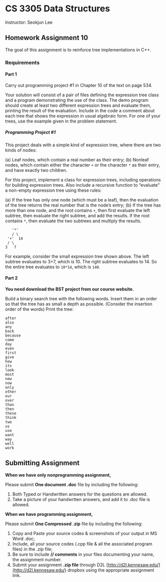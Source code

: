 # CS 3305 Data Structures

Instructor: Seokjun Lee

## Homework Assignment 10

The goal of this assignment is to reinforce tree implementations in C++.

### Requirements

#### Part 1

Carry out programming project #1 in Chapter 10 of the text on page 534.

Your solution will consist of a pair of files defining the expression tree class and a program
demonstrating the use of the class. The demo program should create at least two different
expression trees and evaluate them, printing the result of the evaluation. Include in the code a
comment about each tree that shows the expression in usual algebraic form. For one of your trees,
use the example given in the problem statement.

##### Programming Project #1

This project deals with a simple kind of expression tree, where there are two kinds of nodes:

(a) Leaf nodes, which contain a real number as their entry;
(b) Nonleaf nodes, which contain either the character `+` or the character `*` as their entry, and have exactly two children.

For this project, implement a class for expression trees, including operations for building expression trees. Also include a recursive function to “evaluate” a non-empty expression tree using these rules:

(a) If the tree has only one node (which must be a leaf), then the evaluation of the tree returns the real number that is the node’s entry;
(b) If the tree has more than one node, and the root contains `+`, then first evaluate the left  subtree, then evaluate the right subtree, and add the results. If the root contains `*`, then evaluate the two subtrees and multiply the results.

```text
   '*'
   / \
 '+'  14
 / \
3   7
```

For example, consider the small expression tree shown above. The left subtree evaluates to 3+7, which is 10. The right subtree evaluates to 14. So the entire tree evaluates to `10*14`, which is `140`.

#### Part 2

**You need download the BST project from our course website.**

Build a binary search tree with the following words. Insert them in an order so that the tree has as
small a depth as possible. (Consider the insertion order of the words) Print the tree:

```text
after
also
any
back
because
come
day
even
first
give
how
its
look
most
new
now
only
other
our
over
than
then
these
think
two
us
use
want
way
well
work
```

## Submitting Assignment

**When we have only nonprogramming assignment,**

Please submit **One document .doc** file by including the following:

1. Both Typed or Handwritten answers for the questions are allowed.
2. Take a picture of your handwrtten answers, and add it to .doc file is allowed.

**When we have programming assignment,**

Please submit **One Compressed .zip** file by including the following:

1. Copy and Paste your source codes & screenshots of your output in MS Word .doc;
2. Include, all your source codes (.cpp file & all the associated program files) in the .zip file;
3. Be sure to include **// comments** in your files documenting your name, the assignment number.
4. Submit your assignment **.zip file** through D2L [http://d2l.kennesaw.edu/](http://d2l.kennesaw.edu/) dropbox using the appropriate assignment link.
